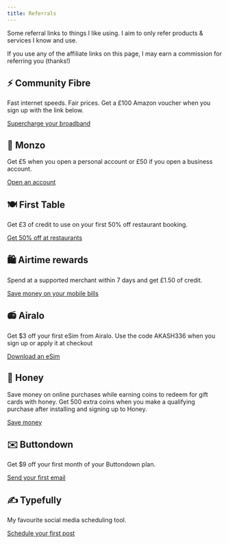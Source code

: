 ```yaml
---
title: Referrals
---
```


Some referral links to things I like using. I aim to only refer products & services I know and use.

If you use any of the affiliate links on this page, I may earn a commission for referring you (thanks!) 

## ⚡ Community Fibre
Fast internet speeds. Fair prices. Get a £100 Amazon voucher when you sign up with the link below.

[Supercharge your broadband](https://communityfibre.co.uk/friends?ci=1BQoqiT4ElzsZwnqYJDfCw%3D%3D)

## 🏦 Monzo
Get £5 when you open a personal account or £50 if you open a business account.

[Open an account](https://join.monzo.com/c/hr2fwzn)


## 🍽️ First Table
Get £3 of credit to use on your first 50% off restaurant booking.

[Get 50% off at restaurants](https://www.firsttable.co.uk/invite/akashg4)

## 🛍️ Airtime rewards
Spend at a supported merchant within 7 days and get £1.50 of credit.

[Save money on your mobile bills](https://airtimerewards.app.link/YOvs53FycJb)

## 📻 Airalo
Get $3 off your first eSim from Airalo. Use the code AKASH336 when you sign up or apply it at checkout

[Download an eSim](https://ref.airalo.com/eD98)

## 🍯 Honey
Save money on online purchases while earning coins to redeem for gift cards with honey. Get 500 extra coins when you make a qualifying purchase after installing and signing up to Honey.

[Save money](joinhoney.com/ref/yfzn7pe) 

## ✉️ Buttondown
Get $9 off your first month of your Buttondown plan.

[Send your first email](https://buttondown.email/refer/akashgoswami)

## ✍️ Typefully
My favourite social media scheduling tool.

[Schedule your first post](https://typefully.com/?via=akash)
